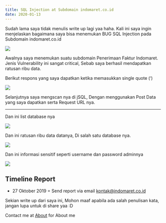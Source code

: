 ```yaml
---
title: SQL Injection at Subdomain indomaret.co.id
date: 2020-01-13
---
```


Sudah lama saya tidak menulis write up lagi yaa haha.
Kali ini saya ingin menjelaskan bagaimana saya bisa menemukan BUG SQL Injection pada Subdomain indomaret.co.id

![ ](https://miro.medium.com/max/2400/1*U4ZiGKG8oFwZ7JUMJ7PURA.png)

Awalnya saya menemukan suatu subdomain Penerimaan Faktur Indomaret. Jenis Vulnerability ini sangat critical, Sebab saya berhasil mendapatkan ratusan ribu data.

Berikut respons yang saya dapatkan ketika memasukkan single quote (‘)

![ ](https://miro.medium.com/max/2400/1*nuiJKMlXl7LS_--u_8NysQ.png)

Selanjutnya saya mengscan nya di jSQL, Dengan menggunakan Post Data yang saya dapatkan serta Request URL nya.

___

Dan ini list database nya

![ ](https://miro.medium.com/max/351/1*E0Yf9WAbGx6z69dVzQgPOw.png)

Dan ini ratusan ribu data datanya, Di salah satu database nya.

![ ](https://miro.medium.com/max/350/1*9ElFI6onQgHSTVCBjFlkCA.png)

Dan ini informasi sensitif seperti username dan password adminnya

![ ](https://miro.medium.com/max/2400/1*YhlxQh-oiijaLr5OI0JH0Q.png)

## Timeline Report

- 27 Oktober 2019 = Send report via email kontak@indomaret.co.id

Sekian write up dari saya ini, Mohon maaf apabila ada salah penulisan kata, jangan lupa untuk di share yaa :D

Contact me at [About](/about/) for About me
